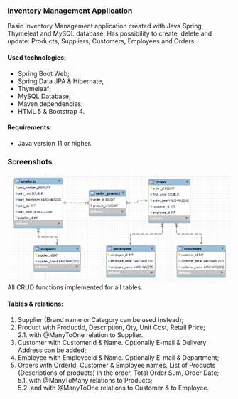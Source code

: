 ### Inventory Management Application

Basic Inventory Management application created with Java Spring, Thymeleaf and MySQL database.
Has possibility to create, delete and update: Products, Suppliers, Customers, Employees and Orders.

#### Used technologies:
- Spring Boot Web;
- Spring Data JPA & Hibernate,
- Thymeleaf;
- MySQL Database;
- Maven dependencies;
- HTML 5 & Bootstrap 4.
<!-- - JUnit & Spring Test.-->

#### Requirements:
- Java version 11 or higher.

### Screenshots
![MySQL tables with relations](images/MySqlTables.png)
All CRUD functions implemented for all tables.

#### Tables & relations:
1. Supplier (Brand name or Category can be used instead);
2. Product with ProductId, Description, Qty, Unit Cost, Retail Price; 
   <br> 2.1. with @ManyToOne relation to Supplier.
3. Customer with CustomerId & Name. Optionally E-mail & Delivery Address can be added;
4. Employee with EmployeeId & Name. Optionally E-mail & Department;
5. Orders with OrderId, Customer & Employee names, List of Products (Descriptions of products) in the order, Total Order Sum, Order Date;
    <br> 5.1. with @ManyToMany relations to Products;
    <br> 5.2. and with @ManyToOne relations to Customer & to Employee.
